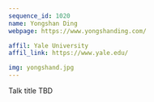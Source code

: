 ```yaml
---
sequence_id: 1020
name: Yongshan Ding
webpage: https://www.yongshanding.com/

affil: Yale University
affil_link: https://www.yale.edu/

img: yongshand.jpg
---
```


Talk title TBD
